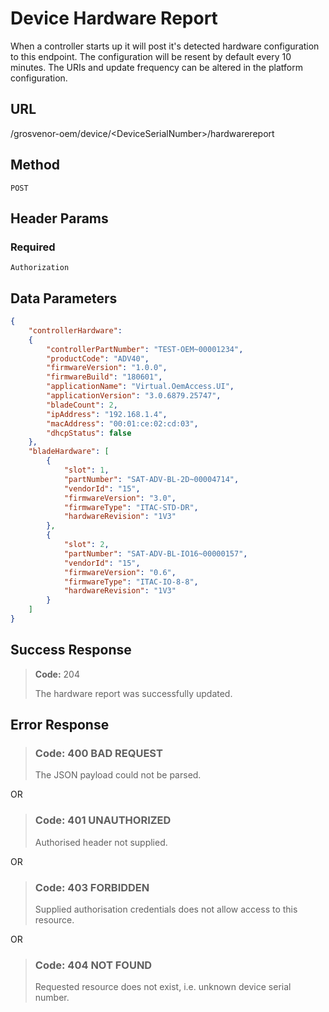 # Device Hardware Report

When a controller starts up it will post it's detected hardware configuration to this endpoint. The configuration will be resent by default every 10 minutes. The URIs and update frequency can be altered in the platform configuration.

## URL

  /grosvenor-oem/device/\<DeviceSerialNumber\>/hardwarereport

## Method

  `POST`

## Header Params

### Required

  `Authorization`

## Data Parameters

````json
{
    "controllerHardware":
    {
        "controllerPartNumber": "TEST-OEM~00001234",
        "productCode": "ADV40",
        "firmwareVersion": "1.0.0",
        "firmwareBuild": "180601",
        "applicationName": "Virtual.OemAccess.UI",
        "applicationVersion": "3.0.6879.25747",
        "bladeCount": 2,
        "ipAddress": "192.168.1.4",
        "macAddress": "00:01:ce:02:cd:03",
        "dhcpStatus": false
    },
    "bladeHardware": [
        {
            "slot": 1,
            "partNumber": "SAT-ADV-BL-2D~00004714",
            "vendorId": "15",
            "firmwareVersion": "3.0",
            "firmwareType": "ITAC-STD-DR",
            "hardwareRevision": "1V3"
        },
        {
            "slot": 2,
            "partNumber": "SAT-ADV-BL-IO16~00000157",
            "vendorId": "15",
            "firmwareVersion": "0.6",
            "firmwareType": "ITAC-IO-8-8",
            "hardwareRevision": "1V3"
        }
    ]
}
````

## Success Response

> **Code:** 204
>
> The hardware report was successfully updated.

## Error Response

> ### **Code:** 400 BAD REQUEST
>
> The JSON payload could not be parsed.

OR

> ### **Code:** 401 UNAUTHORIZED
>
> Authorised header not supplied.

OR

> ### **Code:** 403 FORBIDDEN
>
> Supplied authorisation credentials does not allow access to this resource.

OR

> ### **Code:** 404 NOT FOUND
>
> Requested resource does not exist, i.e. unknown device serial number.

